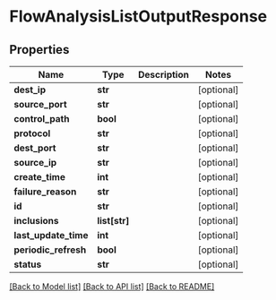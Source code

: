 # FlowAnalysisListOutputResponse

## Properties
Name | Type | Description | Notes
------------ | ------------- | ------------- | -------------
**dest_ip** | **str** |  | [optional] 
**source_port** | **str** |  | [optional] 
**control_path** | **bool** |  | [optional] 
**protocol** | **str** |  | [optional] 
**dest_port** | **str** |  | [optional] 
**source_ip** | **str** |  | [optional] 
**create_time** | **int** |  | [optional] 
**failure_reason** | **str** |  | [optional] 
**id** | **str** |  | [optional] 
**inclusions** | **list[str]** |  | [optional] 
**last_update_time** | **int** |  | [optional] 
**periodic_refresh** | **bool** |  | [optional] 
**status** | **str** |  | [optional] 

[[Back to Model list]](../README.md#documentation-for-models) [[Back to API list]](../README.md#documentation-for-api-endpoints) [[Back to README]](../README.md)


